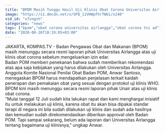 ```yaml
---
title: "BPOM Masih Tunggu Hasil Uji Klinis Obat Corona Universitas Airlangga"
image: "https://s1.dmcdn.net/v/SPQ_11VHWpfhrTWUi/x240"
vid_id: "x7vngsh"
categories: "news"
tags: ["bpom","obat corona universitas airlangga","obat corona tni ad"]
date: "2020-08-26T10:19:05+03:00"
---
```

JAKARTA, KOMPAS.TV - Badan Pengawas Obat dan Makanan (BPOM) masih menunggu secara resmi laporan pihak Universitas Airlangga  atas uji klinis obat corona sebelum mengeluarkan izin edar.   <br>Badan POM memberi penekanan bahwa  sudah memberikan rekomendasi atas apa saja kebijakan yang harus dilakukan oleh Universitas Airlangga.   <br>Anggota Komite Nasional Penilai Obat Badan POM, Anwar Santoso, menegaskan BPOM harus mendapatkan penjelasan terkait kaidah penerapan dan pemakaian obat yang sesuai dengan protokol uji klinis  WHO.   <br>BPOM kini masih menunggu secara resmi laporan pihak Unair atas uji klinis obat corona.   <br>&quot;Mulai tanggal 12 Juli sudah kita lakukan rapat dan kami menghargai inisiatif itu untuk melakukan uji klinis, karena obat itu akan bisa dipakai standar terapi di negara ini bila sudah dilakukan uji klinis dan sudah ada hasilnya dan kemudian sudah direkomendasikan diberikan approval oleh Badan POM. Tapi sampai sekarang, belum ada laporan dari Universitas Airlangga tentang bagaimana uji klinisnya,&quot; ungkap Anwar.   <br>
